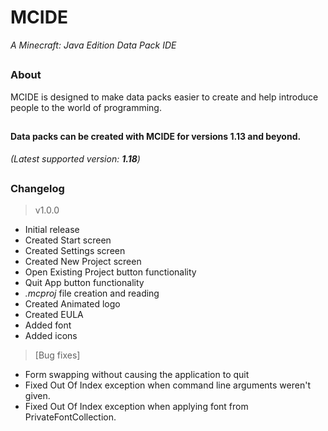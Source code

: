 # MCIDE
*A Minecraft: Java Edition Data Pack IDE*
## 
### About
MCIDE is designed to make data packs easier to create and help introduce people to the world of programming.
## 
#### Data packs can be created with MCIDE for versions 1.13 and beyond.
*(Latest supported version: **1.18**)*
##
### Changelog
 > v1.0.0
 * Initial release
 * Created Start screen
 * Created Settings screen
 * Created New Project screen
 * Open Existing Project button functionality
 * Quit App button functionality
 * *.mcproj* file creation and reading
 * Created Animated logo
 * Created EULA
 * Added font
 * Added icons
 > [Bug fixes]
 * Form swapping without causing the application to quit
 * Fixed Out Of Index exception when command line arguments weren't given.
 * Fixed Out Of Index exception when applying font from PrivateFontCollection.
